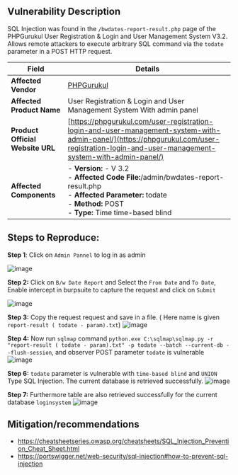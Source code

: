 ## Vulnerability Description

SQL Injection was found in the `/bwdates-report-result.php` page of the PHPGurukul User Registration & Login and User Management System V3.2. Allows remote attackers to execute arbitrary SQL command  via the `todate` parameter in a POST HTTP request.


| **Field**                        | **Details**                                                                                                                                                                                |
|----------------------------------|--------------------------------------------------------------------------------------------------------------------------------------------------------------------------------------------|
| **Affected Vendor**              | [PHPGurukul](https://phpgurukul.com/)                                                                                                                                                      |
| **Affected Product Name**        | User Registration & Login and User Management System With admin panel                                                                                                                      |
| **Product Official Website URL** | [https://phpgurukul.com/user-registration-login-and-user-management-system-with-admin-panel/](https://phpgurukul.com/user-registration-login-and-user-management-system-with-admin-panel/) |
| **Affected Components**          | - **Version:** -  V 3.2 <br>- **Affected Code File:**/admin/bwdates-report-result.php  <br>- **Affected Parameter:** todate<br>- **Method:** POST <br> - **Type:**  Time time-based blind

## Steps to Reproduce:


**Step 1**: Click on `Admin Pannel` to log in as admin

![image](https://github.com/user-attachments/assets/a44a8c21-f23b-4795-9cce-7ec150d43141)

**Step 2:** Click on `B/w Date Report` and Select the `From Date` and `To Date`, Enable intercept in burpsuite to capture the request and click on `Submit`

![image](https://github.com/user-attachments/assets/ba3606d6-4be8-47db-affd-059237620cd2)

**Step 3:** Copy the request request and save in a file. ( Here name is given `report-result ( todate - param).txt`)
![image](https://github.com/user-attachments/assets/1ec80a8a-34cb-457f-aad3-f28d86c4ef58)

**Step 4:** Now run  `sqlmap` command `python.exe C:\sqlmap\sqlmap.py -r "report-result ( todate - param).txt" -p todate --batch --current-db --flush-session`, and observer POST parameter `todate` is vulnerable
![image](https://github.com/user-attachments/assets/1c6161b3-4ae8-4f49-9443-8038cc5dc73f)

**Step 6:** `todate` parameter is vulnerable with `time-based blind` and `UNION` Type SQL Injection. The current database is retrieved successfully.
![image](https://github.com/user-attachments/assets/9ef9664a-6d91-4b8a-bbe8-fe1e51ab607c)

**Step 7:** Furthermore table are also retrieved successfully for the current database `loginsystem`
![image](https://github.com/user-attachments/assets/af73abd2-5c31-477d-acef-ee35ca0d933a)


## Mitigation/recommendations

- https://cheatsheetseries.owasp.org/cheatsheets/SQL_Injection_Prevention_Cheat_Sheet.html
- https://portswigger.net/web-security/sql-injection#how-to-prevent-sql-injection


